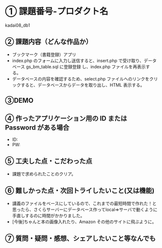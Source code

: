 # ① 課題番号-プロダクト名

kadai08_db1

## ② 課題内容（どんな作品か）

- ブックマーク（書籍登録）アプリ
- index.php のフォームに入力し送信すると、insert.php で受け取り、データベース gs_bm_table.sql に登録登録
  し、index.php ファイルを再表示する。
- データベースの内容を確認するため、select.php ファイルへのリンクをクリックすると、データベースからデータを取り出し、HTML 表示する。

## ③DEMO

## ④ 作ったアプリケーション用の ID または Password がある場合

- ID:
- PW:

## ⑤ 工夫した点・こだわった点

- 課題で求められたことのクリア。

## ⑥ 難しかった点・次回トライしたいこと(又は機能)

- 講義のファイルをベースにしているので、これまでの最短時間で作れた！と思ったら、さくらサーバーにデータベース作ってlocal⇒サーバで動くように手直しするのに時間がかかりました。
- [今後]ちゃんと本の画像入れたり、Amazon その他のサイトに飛ぶように。

## ⑦ 質問・疑問・感想、シェアしたいこと等なんでも

